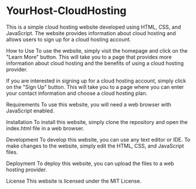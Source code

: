 # YourHost-CloudHosting

This is a simple cloud hosting website developed using HTML, CSS, and JavaScript. The website provides information about cloud hosting and allows users to sign up for a cloud hosting account.

How to Use
To use the website, simply visit the homepage and click on the "Learn More" button. This will take you to a page that provides more information about cloud hosting and the benefits of using a cloud hosting provider.

If you are interested in signing up for a cloud hosting account, simply click on the "Sign Up" button. This will take you to a page where you can enter your contact information and choose a cloud hosting plan.

Requirements
To use this website, you will need a web browser with JavaScript enabled.

Installation
To install this website, simply clone the repository and open the index.html file in a web browser.

Development
To develop this website, you can use any text editor or IDE. To make changes to the website, simply edit the HTML, CSS, and JavaScript files.

Deployment
To deploy this website, you can upload the files to a web hosting provider.

License
This website is licensed under the MIT License.
